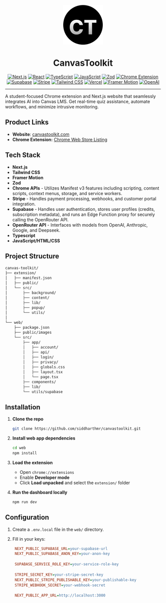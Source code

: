 <div align="center">
  <img src="assets/logo.svg" alt="CanvasToolkit Logo" width="128"/>
</div>
<h1 align="center">CanvasToolkit</h1>
<div align="center">
  <a href="https://nextjs.org/" target="_blank" rel="noreferrer"><img src="https://img.shields.io/badge/Next.js-black?logo=next.js" alt="Next.js"></a>
  <a href="https://reactjs.org/" target="_blank" rel="noreferrer"><img src="https://img.shields.io/badge/React-20232A?logo=react&logoColor=61DAFB" alt="React"></a>
  <a href="https://www.typescriptlang.org/" target="_blank" rel="noreferrer"><img src="https://img.shields.io/badge/TypeScript-007ACC?logo=typescript&logoColor=white" alt="TypeScript"></a>
  <a href="https://developer.mozilla.org/en-US/docs/Web/JavaScript" target="_blank" rel="noreferrer"><img src="https://img.shields.io/badge/JavaScript-F7DF1E?logo=javascript&logoColor=black" alt="JavaScript"></a>
  <a href="https://zod.dev/" target="_blank" rel="noreferrer"><img src="https://img.shields.io/badge/Zod-000000?logo=zod&logoColor=white" alt="Zod"></a>
  <a href="https://developer.chrome.com/docs/extensions/" target="_blank" rel="noreferrer"><img src="https://img.shields.io/badge/Chrome--Extension-blue?logo=google-chrome" alt="Chrome Extension"></a>
  <a href="https://supabase.io/" target="_blank" rel="noreferrer"><img src="https://img.shields.io/badge/Supabase-3ECF8E?logo=supabase&logoColor=white" alt="Supabase"></a>
  <a href="https://stripe.com/" target="_blank" rel="noreferrer"><img src="https://img.shields.io/badge/Stripe-635BFF?logo=stripe&logoColor=white" alt="Stripe"></a>
  <a href="https://tailwindcss.com/" target="_blank" rel="noreferrer"><img src="https://img.shields.io/badge/Tailwind_CSS-38B2AC?logo=tailwind-css&logoColor=white" alt="Tailwind CSS"></a>
  <a href="https://vercel.com/" target="_blank" rel="noreferrer"><img src="https://img.shields.io/badge/Vercel-black?logo=vercel&logoColor=white" alt="Vercel"></a>
  <a href="https://www.framer.com/motion/" target="_blank" rel="noreferrer"><img src="https://img.shields.io/badge/Framer%20Motion-black?logo=framer&logoColor=white" alt="Framer Motion"></a>
  <a href="https://openai.com/" target="_blank" rel="noreferrer"><img src="https://img.shields.io/badge/OpenAI-412991?logo=openai&logoColor=white" alt="OpenAI"></a>
</div>

---

A student-focused Chrome extension and Next.js website that seamlessly integrates AI into Canvas LMS. Get real-time quiz assistance, automate workflows, and minimize intrusive monitoring.

## Product Links

-   **Website**: <a href="https://canvastoolkit.com" target="_blank">canvastoolkit.com</a>
-   **Chrome Extension:** <a href="https://chromewebstore.google.com/detail/canvastoolkit/pahbokefgdmeialdpkjknghmfnnbllme" target="_blank">Chrome Web Store Listing</a>

## Tech Stack

-   **Next.js**
-   **Tailwind CSS**
-   **Framer Motion**
-   **Zod**
-   **Chrome APIs** - Utilizes Manifest v3 features including scripting, content scripts, context menus, storage, and service workers.
-   **Stripe** - Handles payment processing, webhooks, and customer portal integration.
-   **Supabase** - Handles user authentication, stores user profiles (credits, subscription metadata), and runs an Edge Function proxy for securely calling the OpenRouter API.
-   **OpenRouter API** - Interfaces with models from OpenAI, Anthropic, Google, and Deepseek.
-   **Typescript**
-   **JavaScript/HTML/CSS**

## Project Structure

```text
canvas-toolkit/
├── extension/
│   ├── manifest.json
│   ├── public/
│   └── src/
│       ├── background/
│       ├── content/
│       ├── lib/
│       ├── popup/
│       └── utils/
│
└── web/
    ├── package.json
    ├── public/images
    └── src/
        ├── app/
        │   ├── account/
        │   ├── api/
        │   ├── login/
        │   ├── privacy/
        │   ├── globals.css
        │   ├── layout.tsx
        │   └── page.tsx
        ├── components/
        ├── lib/
        └── utils/supabase
```

## Installation

1. **Clone the repo**

    ```bash
    git clone https://github.com/siddharthmr/canvastoolkit.git
    ```

2. **Install web app dependencies**

    ```bash
    cd web
    npm install
    ```

3. **Load the extension**

    - Open `chrome://extensions`
    - Enable **Developer mode**
    - Click **Load unpacked** and select the `extension/` folder

4. **Run the dashboard locally**

    ```bash
    npm run dev
    ```

## Configuration

1. Create a `.env.local` file in the `web/` directory.
2. Fill in your keys:

    ```ini
     NEXT_PUBLIC_SUPABASE_URL=your-supabase-url
     NEXT_PUBLIC_SUPABASE_ANON_KEY=your-anon-key

     SUPABASE_SERVICE_ROLE_KEY=your-service-role-key

     STRIPE_SECRET_KEY=your-stripe-secret-key
     NEXT_PUBLIC_STRIPE_PUBLISHABLE_KEY=your-publishable-key
     STRIPE_WEBHOOK_SECRET=your-webhook-secret

     NEXT_PUBLIC_APP_URL=http://localhost:3000
    ```
